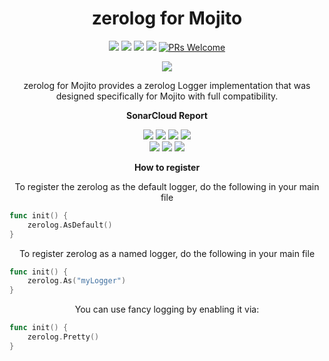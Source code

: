 <h1 align="center"><strong>zerolog for Mojito</strong></h1>
<p align="center">
    <a href="https://goreportcard.com/report/github.com/go-mojito/logger-zerolog" alt="Go Report Card">
        <img src="https://goreportcard.com/badge/github.com/go-mojito/logger-zerolog" /></a>
	<a href="https://github.com/go-mojito/logger-zerolog" alt="Go Version">
        <img src="https://img.shields.io/github/go-mod/go-version/go-mojito/logger-zerolog.svg" /></a>
	<a href="https://godoc.org/github.com/go-mojito/logger-zerolog" alt="GoDoc reference">
        <img src="https://img.shields.io/badge/godoc-reference-blue.svg"/></a>
	<a href="https://github.com/go-mojito/logger-zerolog/blob/main/LICENSE" alt="Licence">
        <img src="https://img.shields.io/github/license/Ileriayo/markdown-badges?style=flat-square" /></a>
	<a href="https://makeapullrequest.com">
        <img src="https://img.shields.io/badge/PRs-welcome-brightgreen.svg?style=flat-square" alt="PRs Welcome"></a>
</p>
<p align="center">
    <a href="https://go.dev/" alt="Made with Go">
        <img src="https://ForTheBadge.com/images/badges/made-with-go.svg" /></a>
		
</p>
<p align="center">
zerolog for Mojito provides a zerolog Logger implementation that was designed specifically for Mojito with full compatibility.
</p>

<p align="center"><strong>SonarCloud Report</strong></p>
<p align="center">
    <a href="https://sonarcloud.io/summary/overall?id=go-mojito_logger-zerolog" alt="Quality Gate">
        <img src="https://sonarcloud.io/api/project_badges/measure?project=go-mojito_logger-zerolog&metric=alert_status" /></a>
    <a href="https://sonarcloud.io/summary/overall?id=go-mojito_logger-zerolog" alt="Quality Gate">
        <img src="https://sonarcloud.io/api/project_badges/measure?project=go-mojito_logger-zerolog&metric=sqale_rating" /></a>
    <a href="https://sonarcloud.io/summary/overall?id=go-mojito_logger-zerolog" alt="Quality Gate">
        <img src="https://sonarcloud.io/api/project_badges/measure?project=go-mojito_logger-zerolog&metric=reliability_rating" /></a>
    <a href="https://sonarcloud.io/summary/overall?id=go-mojito_logger-zerolog" alt="Quality Gate">
        <img src="https://sonarcloud.io/api/project_badges/measure?project=go-mojito_logger-zerolog&metric=security_rating" /></a>
	<br>
    <a href="https://sonarcloud.io/summary/overall?id=go-mojito_logger-zerolog" alt="Quality Gate">
        <img src="https://sonarcloud.io/api/project_badges/measure?project=go-mojito_logger-zerolog&metric=vulnerabilities" /></a>
    <a href="https://sonarcloud.io/summary/overall?id=go-mojito_logger-zerolog" alt="Quality Gate">
        <img src="https://sonarcloud.io/api/project_badges/measure?project=go-mojito_logger-zerolog&metric=code_smells" /></a>
    <a href="https://sonarcloud.io/summary/overall?id=go-mojito_logger-zerolog" alt="Quality Gate">
        <img src="https://sonarcloud.io/api/project_badges/measure?project=go-mojito_logger-zerolog&metric=bugs" /></a>
</p>

<p align="center"><strong>How to register</strong></p>
<p align="center">To register the zerolog as the default logger, do the following in your main file</p>

```go
func init() {
    zerolog.AsDefault()
}
```
<p align="center">To register zerolog as a named logger, do the following in your main file</p>

```go
func init() {
    zerolog.As("myLogger")
}
```
<p align="center">You can use fancy logging by enabling it via:</p>

```go
func init() {
    zerolog.Pretty()
}
```

